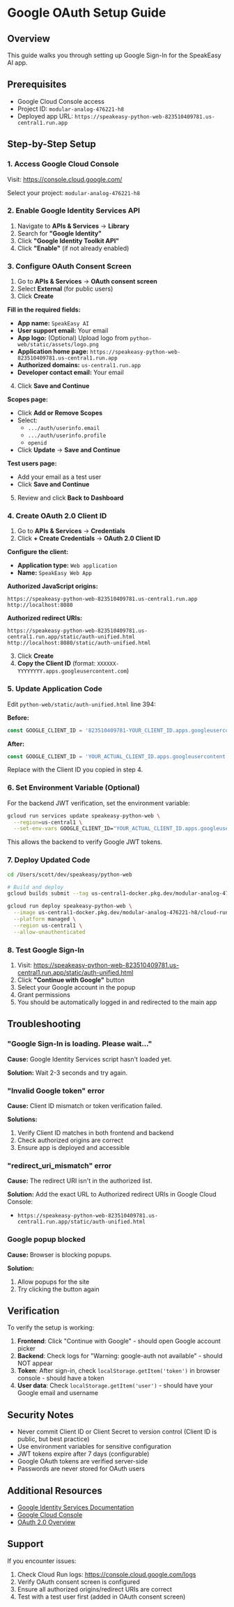 # Google OAuth Setup Guide

## Overview

This guide walks you through setting up Google Sign-In for the SpeakEasy AI app.

## Prerequisites

- Google Cloud Console access
- Project ID: `modular-analog-476221-h8`
- Deployed app URL: `https://speakeasy-python-web-823510409781.us-central1.run.app`

## Step-by-Step Setup

### 1. Access Google Cloud Console

Visit: https://console.cloud.google.com/

Select your project: `modular-analog-476221-h8`

### 2. Enable Google Identity Services API

1. Navigate to **APIs & Services** → **Library**
2. Search for **"Google Identity"**
3. Click **"Google Identity Toolkit API"**
4. Click **"Enable"** (if not already enabled)

### 3. Configure OAuth Consent Screen

1. Go to **APIs & Services** → **OAuth consent screen**
2. Select **External** (for public users)
3. Click **Create**

**Fill in the required fields:**
- **App name:** `SpeakEasy AI`
- **User support email:** Your email
- **App logo:** (Optional) Upload logo from `python-web/static/assets/logo.png`
- **Application home page:** `https://speakeasy-python-web-823510409781.us-central1.run.app`
- **Authorized domains:** `us-central1.run.app`
- **Developer contact email:** Your email

4. Click **Save and Continue**

**Scopes page:**
- Click **Add or Remove Scopes**
- Select:
  - `.../auth/userinfo.email`
  - `.../auth/userinfo.profile`
  - `openid`
- Click **Update** → **Save and Continue**

**Test users page:**
- Add your email as a test user
- Click **Save and Continue**

5. Review and click **Back to Dashboard**

### 4. Create OAuth 2.0 Client ID

1. Go to **APIs & Services** → **Credentials**
2. Click **+ Create Credentials** → **OAuth 2.0 Client ID**

**Configure the client:**
- **Application type:** `Web application`
- **Name:** `SpeakEasy Web App`

**Authorized JavaScript origins:**
```
https://speakeasy-python-web-823510409781.us-central1.run.app
http://localhost:8080
```

**Authorized redirect URIs:**
```
https://speakeasy-python-web-823510409781.us-central1.run.app/static/auth-unified.html
http://localhost:8080/static/auth-unified.html
```

3. Click **Create**
4. **Copy the Client ID** (format: `XXXXXX-YYYYYYYY.apps.googleusercontent.com`)

### 5. Update Application Code

Edit `python-web/static/auth-unified.html` line 394:

**Before:**
```javascript
const GOOGLE_CLIENT_ID = '823510409781-YOUR_CLIENT_ID.apps.googleusercontent.com';
```

**After:**
```javascript
const GOOGLE_CLIENT_ID = 'YOUR_ACTUAL_CLIENT_ID.apps.googleusercontent.com';
```

Replace with the Client ID you copied in step 4.

### 6. Set Environment Variable (Optional)

For the backend JWT verification, set the environment variable:

```bash
gcloud run services update speakeasy-python-web \
  --region=us-central1 \
  --set-env-vars GOOGLE_CLIENT_ID="YOUR_ACTUAL_CLIENT_ID.apps.googleusercontent.com"
```

This allows the backend to verify Google JWT tokens.

### 7. Deploy Updated Code

```bash
cd /Users/scott/dev/speakeasy/python-web

# Build and deploy
gcloud builds submit --tag us-central1-docker.pkg.dev/modular-analog-476221-h8/cloud-run-source-deploy/speakeasy-python-web

gcloud run deploy speakeasy-python-web \
  --image us-central1-docker.pkg.dev/modular-analog-476221-h8/cloud-run-source-deploy/speakeasy-python-web \
  --platform managed \
  --region us-central1 \
  --allow-unauthenticated
```

### 8. Test Google Sign-In

1. Visit: https://speakeasy-python-web-823510409781.us-central1.run.app/static/auth-unified.html
2. Click **"Continue with Google"** button
3. Select your Google account in the popup
4. Grant permissions
5. You should be automatically logged in and redirected to the main app

## Troubleshooting

### "Google Sign-In is loading. Please wait..."

**Cause:** Google Identity Services script hasn't loaded yet.

**Solution:** Wait 2-3 seconds and try again.

### "Invalid Google token" error

**Cause:** Client ID mismatch or token verification failed.

**Solutions:**
1. Verify Client ID matches in both frontend and backend
2. Check authorized origins are correct
3. Ensure app is deployed and accessible

### "redirect_uri_mismatch" error

**Cause:** The redirect URI isn't in the authorized list.

**Solution:** Add the exact URL to Authorized redirect URIs in Google Cloud Console:
- `https://speakeasy-python-web-823510409781.us-central1.run.app/static/auth-unified.html`

### Google popup blocked

**Cause:** Browser is blocking popups.

**Solution:**
1. Allow popups for the site
2. Try clicking the button again

## Verification

To verify the setup is working:

1. **Frontend**: Click "Continue with Google" - should open Google account picker
2. **Backend**: Check logs for "Warning: google-auth not available" - should NOT appear
3. **Token**: After sign-in, check `localStorage.getItem('token')` in browser console - should have a token
4. **User data**: Check `localStorage.getItem('user')` - should have your Google email and username

## Security Notes

- Never commit Client ID or Client Secret to version control (Client ID is public, but best practice)
- Use environment variables for sensitive configuration
- JWT tokens expire after 7 days (configurable)
- Google OAuth tokens are verified server-side
- Passwords are never stored for OAuth users

## Additional Resources

- [Google Identity Services Documentation](https://developers.google.com/identity/gsi/web)
- [Google Cloud Console](https://console.cloud.google.com/)
- [OAuth 2.0 Overview](https://developers.google.com/identity/protocols/oauth2)

## Support

If you encounter issues:
1. Check Cloud Run logs: https://console.cloud.google.com/logs
2. Verify OAuth consent screen is configured
3. Ensure all authorized origins/redirect URIs are correct
4. Test with a test user first (added in OAuth consent screen)

